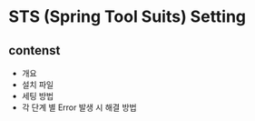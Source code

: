 STS (Spring Tool Suits) Setting
==========
contenst
--------
- 개요
- 설치 파일
- 세팅 방법
- 각 단계 별 Error 발생 시 해결 방법
